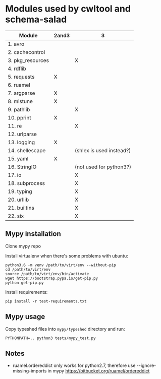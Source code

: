 # Modules used by cwltool and schema-salad

|Module|2and3|3      |
|-------|------|-------|
|1. avro|  |     |
|2. cachecontrol|||
|3. pkg_resources||X|
|4. rdflib||       |
|5. requests| X |    |
|6. ruamel||       |
|7. argparse|X|    |
|8. mistune|X|      |
|9. pathlib||X     |
|10. pprint|X|     |
|11. re||X         |
|12. urlparse||    |
|13. logging|X|    |
|14. shellescape||(shlex is used instead?) |
|15. yaml|X|       |
|16. StringIO||(not used for python3?)    |
|17. io||X         |
|18. subprocess||X |
|19. typing||X     |
|20. urllib||X     |
|21. builtins||X   |
|22. six|| X       |


## Mypy installation

Clone mypy repo

Install virtualenv when there's some problems with ubuntu:
```
python3.6 -m venv /path/to/virt/env --without-pip
cd /path/to/virt/env
source /path/to/virt/env/bin/activate
wget https://bootstrap.pypa.io/get-pip.py
python get-pip.py
```

Install requirements:
```
pip install -r test-requirements.txt
```

## Mypy usage

Copy typeshed files into `mypy/typeshed` directory and run:
```
PYTHONPATH=.. python3 tests/mypy_test.py
```

## Notes

* ruamel.ordereddict only works for python2.7, therefore use --ignore-missing-imports in mypy
https://bitbucket.org/ruamel/ordereddict

